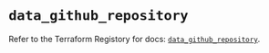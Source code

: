 # `data_github_repository`

Refer to the Terraform Registory for docs: [`data_github_repository`](https://registry.terraform.io/providers/integrations/github/5.25.1/docs/data-sources/repository).
